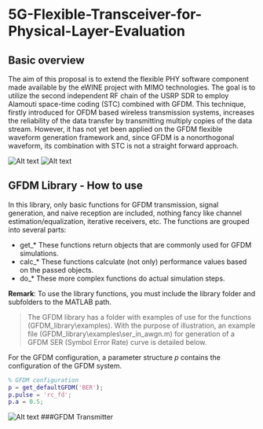# 5G-Flexible-Transceiver-for-Physical-Layer-Evaluation
## Basic overview
The aim of this proposal is to extend the flexible PHY software component made available
by the eWINE project with MIMO technologies. The goal is to utilize the second independent RF
chain of the USRP SDR to employ Alamouti space-time coding (STC) combined with GFDM. This
technique, firstly introduced for OFDM based wireless transmission systems, increases the reliability
of the data transfer by transmitting multiply copies of the data stream. However, it has not yet been
applied on the GFDM flexible waveform generation framework and, since GFDM is a nonorthogonal
waveform, its combination with STC is not a straight forward approach.

![Alt text](https://user-images.githubusercontent.com/24733570/31706074-fdd27832-b3e7-11e7-9ffe-a791747338fd.png)
![Alt text](https://user-images.githubusercontent.com/24733570/31706190-5ff0c38e-b3e8-11e7-9b8b-54a9972795fe.png)
## GFDM Library - How to use 
In this library, only basic functions for GFDM transmission, signal generation, and naive reception are included, nothing fancy like channel estimation/equalization, iterative receivers, etc.
The functions are grouped into several parts:

* get_* These functions return objects that are commonly used for GFDM simulations.
* calc_* These functions calculate (not only) performance values based on the passed objects.
* do_* These more complex functions do actual simulation steps.

**Remark**: To use the library functions, you must include the library folder and subfolders to the MATLAB path.

> The GFDM library has a folder with examples of use for the functions (GFDM_library\examples). With the purpose of illustration, an example file (GFDM_library\examples\ser_in_awgn.m) for generation of a GFDM SER (Symbol Error Rate) curve is detailed below.

For the GFDM configuration, a parameter structure *p* contains the configuration of the GFDM system.
```MATLAB
% GFDM configuration
p = get_defaultGFDM('BER');
p.pulse = 'rc_fd';
p.a = 0.5;
```
![Alt text](https://user-images.githubusercontent.com/24733570/31707265-05a7e4ee-b3ec-11e7-9a22-01efc1c45e0b.png)
###GFDM Transmitter
